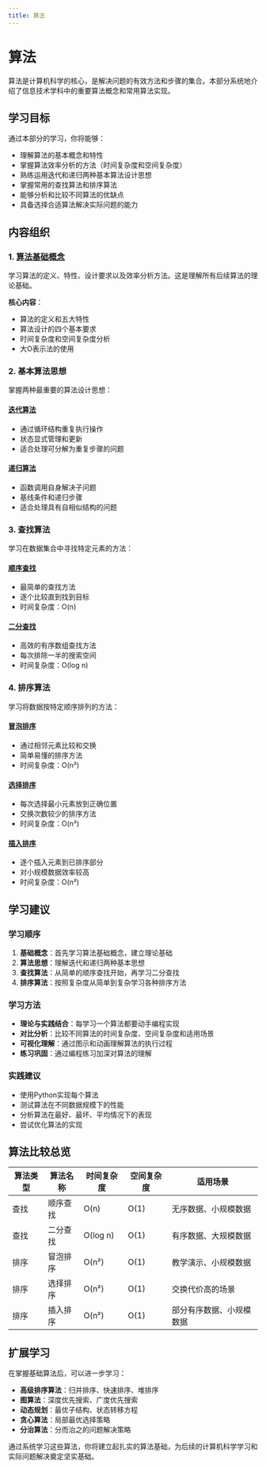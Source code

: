 ```yaml
---
title: 算法
---
```

# 算法


算法是计算机科学的核心，是解决问题的有效方法和步骤的集合。本部分系统地介绍了信息技术学科中的重要算法概念和常用算法实现。

## 学习目标

通过本部分的学习，你将能够：

- 理解算法的基本概念和特性
- 掌握算法效率分析的方法（时间复杂度和空间复杂度）
- 熟练运用迭代和递归两种基本算法设计思想
- 掌握常用的查找算法和排序算法
- 能够分析和比较不同算法的优缺点
- 具备选择合适算法解决实际问题的能力

## 内容组织

### 1. [算法基础概念](./algorithm-concepts/efficiency-and-concepts.md)

学习算法的定义、特性、设计要求以及效率分析方法。这是理解所有后续算法的理论基础。

**核心内容**：
- 算法的定义和五大特性
- 算法设计的四个基本要求
- 时间复杂度和空间复杂度分析
- 大O表示法的使用

### 2. 基本算法思想

掌握两种最重要的算法设计思想：

#### [迭代算法](./basic-algorithms/iterative-algorithm.md)
- 通过循环结构重复执行操作
- 状态显式管理和更新
- 适合处理可分解为重复步骤的问题

#### [递归算法](./basic-algorithms/recursive-algorithm.md)
- 函数调用自身解决子问题
- 基线条件和递归步骤
- 适合处理具有自相似结构的问题

### 3. 查找算法

学习在数据集合中寻找特定元素的方法：

#### [顺序查找](./searching/sequential-search.md)
- 最简单的查找方法
- 逐个比较直到找到目标
- 时间复杂度：O(n)

#### [二分查找](./searching/binary-search.md)
- 高效的有序数组查找方法
- 每次排除一半的搜索空间
- 时间复杂度：O(log n)

### 4. 排序算法

学习将数据按特定顺序排列的方法：

#### [冒泡排序](./sorting/bubble-sort.md)
- 通过相邻元素比较和交换
- 简单易懂的排序方法
- 时间复杂度：O(n²)

#### [选择排序](./sorting/selection-sort.md)
- 每次选择最小元素放到正确位置
- 交换次数较少的排序方法
- 时间复杂度：O(n²)

#### [插入排序](./sorting/insertion-sort.md)
- 逐个插入元素到已排序部分
- 对小规模数据效率较高
- 时间复杂度：O(n²)

## 学习建议

### 学习顺序
1. **基础概念**：首先学习算法基础概念，建立理论基础
2. **算法思想**：理解迭代和递归两种基本思想
3. **查找算法**：从简单的顺序查找开始，再学习二分查找
4. **排序算法**：按照复杂度从简单到复杂学习各种排序方法

### 学习方法
- **理论与实践结合**：每学习一个算法都要动手编程实现
- **对比分析**：比较不同算法的时间复杂度、空间复杂度和适用场景
- **可视化理解**：通过图示和动画理解算法的执行过程
- **练习巩固**：通过编程练习加深对算法的理解

### 实践建议
- 使用Python实现每个算法
- 测试算法在不同数据规模下的性能
- 分析算法在最好、最坏、平均情况下的表现
- 尝试优化算法的实现

## 算法比较总览

| 算法类型 | 算法名称 | 时间复杂度 | 空间复杂度 | 适用场景 |
|---------|---------|-----------|-----------|----------|
| 查找 | 顺序查找 | O(n) | O(1) | 无序数据、小规模数据 |
| 查找 | 二分查找 | O(log n) | O(1) | 有序数据、大规模数据 |
| 排序 | 冒泡排序 | O(n²) | O(1) | 教学演示、小规模数据 |
| 排序 | 选择排序 | O(n²) | O(1) | 交换代价高的场景 |
| 排序 | 插入排序 | O(n²) | O(1) | 部分有序数据、小规模数据 |

## 扩展学习

在掌握基础算法后，可以进一步学习：

- **高级排序算法**：归并排序、快速排序、堆排序
- **图算法**：深度优先搜索、广度优先搜索
- **动态规划**：最优子结构、状态转移方程
- **贪心算法**：局部最优选择策略
- **分治算法**：分而治之的问题解决策略

通过系统学习这些算法，你将建立起扎实的算法基础，为后续的计算机科学学习和实际问题解决奠定坚实基础。
